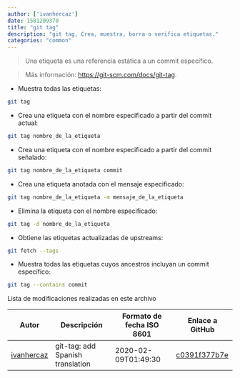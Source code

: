 ```yaml
---
author: ['ivanhercaz']
date: 1581209370
title: "git tag"
description: "git tag, Crea, muestra, borra o verifica etiquetas."
categories: "common"
---
```

> Una etiqueta es una referencia estática a un commit específico.

> Más información: <https://git-scm.com/docs/git-tag>.

- Muestra todas las etiquetas:

```bash
git tag
```

- Crea una etiqueta con el nombre especificado a partir del commit actual:

```bash
git tag nombre_de_la_etiqueta
```

- Crea una etiqueta con el nombre especificado a partir del commit señalado:

```bash
git tag nombre_de_la_etiqueta commit
```

- Crea una etiqueta anotada con el mensaje especificado:

```bash
git tag nombre_de_la_etiqueta -m mensaje_de_la_etiqueta
```

- Elimina la etiqueta con el nombre especificado:

```bash
git tag -d nombre_de_la_etiqueta
```

- Obtiene las etiquetas actualizadas de upstreams:

```bash
git fetch --tags
```

- Muestra todas las etiquetas cuyos ancestros incluyan un commit específico:

```bash
git tag --contains commit
```
Lista de modificaciones realizadas en este archivo


Autor | Descripción | Formato de fecha ISO 8601 | Enlace a GitHub
------|-----|-----|-----
[ivanhercaz](mailto:ivan@ivanhercaz.com) | git-tag: add Spanish translation | 2020-02-09T01:49:30 | [c0391f377b7e](https://github.com/tldr-pages/tldr/commit/c0391f377b7ea5796b9f1dd2db9a21efa917b215)

